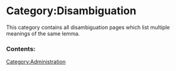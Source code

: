# Category:Disambiguation
This category contains all disambiguation pages which list multiple meanings of the same lemma.

### Contents:

[Category:Administration](Category:Administration.md)
